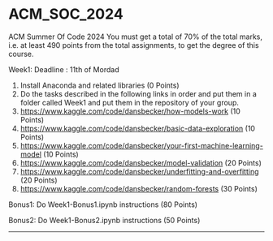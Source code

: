 # ACM_SOC_2024
ACM Summer Of Code 2024
You must get a total of 70% of the total marks, i.e. at least 490 points from the total assignments, to get the degree of this course.

Week1: 
Deadline : 11th of Mordad
1. Install Anaconda and related libraries (0 Points)
2. Do the tasks described in the following links in order and put them in a folder called Week1 and put them in the repository of your group.
  1. https://www.kaggle.com/code/dansbecker/how-models-work (10 Points)
  2. https://www.kaggle.com/code/dansbecker/basic-data-exploration (10 Points)
  3. https://www.kaggle.com/code/dansbecker/your-first-machine-learning-model (10 Points)
  4. https://www.kaggle.com/code/dansbecker/model-validation (20 Points)
  5. https://www.kaggle.com/code/dansbecker/underfitting-and-overfitting (20 Points)
  6. https://www.kaggle.com/code/dansbecker/random-forests (30 Points)

Bonus1: Do Week1-Bonus1.ipynb instructions (80 Points)

Bonus2: Do Week1-Bonus2.ipynb instructions (50 Points)

-------------------------------------------------------------------------------------------------------------------------------------------
